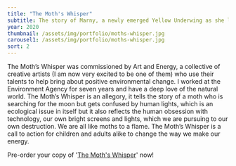 ```yaml
---
title: "The Moth's Whisper"
subtitle: The story of Marny, a newly emerged Yellow Underwing as she looks for the moon and discovers the world of humans.
year: 2020
thumbnail: /assets/img/portfolio/moths-whisper.jpg
carousel1: /assets/img/portfolio/moths-whisper.jpg
sort: 2
---
```

The Moth’s Whisper was commissioned by Art and Energy, a collective of creative
artists (I am now very excited to be one of them) who use their talents to help
bring about positive environmental change. I worked at the Environment Agency
for seven years and have a deep love of the natural world. The Moth’s Whisper is
an allegory, it tells the story of a moth who is searching for the moon but gets
confused by human lights, which is an ecological issue in itself but it also
reflects the human obsession with technology, our own bright screens and lights,
which we are pursuing to our own destruction. We are all like moths to a flame.
The Moth’s Whisper is a call to action for children and adults alike to change
the way we make our energy.


Pre-order your copy of '[The Moth's Whisper](https://artandenergy.org/shop/)' now!

